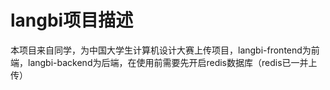 # langbi项目描述

本项目来自同学，为中国大学生计算机设计大赛上传项目，langbi-frontend为前端，langbi-backend为后端，在使用前需要先开启redis数据库（redis已一并上传）